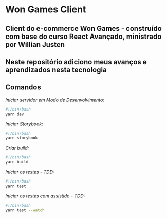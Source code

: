 # Won Games Client

## Client do e-commerce Won Games - construído com base do curso React Avançado, ministrado por Willian Justen

## Neste repositório adiciono meus avanços e aprendizados nesta tecnologia

## Comandos

*Iniciar servidor em Modo de Desenvolvimento:*

```bash
#!/bin/bash
yarn dev
```

*Iniciar Storybook:*

```bash
#!/bin/bash
yarn storybook
```

*Criar build:*

```bash
#!/bin/bash
yarn build
```

*Iniciar os testes - TDD:*

```bash
#!/bin/bash
yarn test
```

*Iniciar os testes com assistido - TDD:*

```bash
#!/bin/bash
yarn test --watch
```
